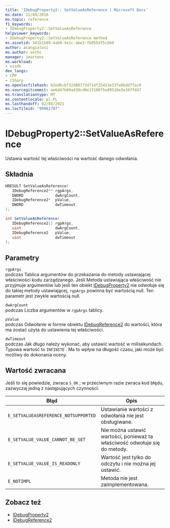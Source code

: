 ```yaml
---
title: 'IDebugProperty2:: SetValueAsReference | Microsoft Docs'
ms.date: 11/04/2016
ms.topic: reference
f1_keywords:
- IDebugProperty2::SetValueAsReference
helpviewer_keywords:
- IDebugProperty2::SetValueAsReference method
ms.assetid: 341b1b89-4ab8-4e1c-abe2-fb955df5c6b0
author: acangialosi
ms.author: anthc
manager: jmartens
ms.workload:
- vssdk
dev_langs:
- CPP
- CSharp
ms.openlocfilehash: b2ed6cbf32d807734714f25453e33fe8bdd7fac0
ms.sourcegitcommit: ae6d47b09a439cd0e13180f5e89510e3e347fd47
ms.translationtype: MT
ms.contentlocale: pl-PL
ms.lasthandoff: 02/08/2021
ms.locfileid: "99961797"
---
```

# <a name="idebugproperty2setvalueasreference"></a>IDebugProperty2::SetValueAsReference
Ustawia wartość tej właściwości na wartość danego odwołania.

## <a name="syntax"></a>Składnia

```cpp
HRESULT SetValueAsReference(
   IDebugReference2** rgpArgs,
   DWORD              dwArgCount,
   IDebugReference2*  pValue,
   DWORD              dwTimeout
);
```

```csharp
int SetValueAsReference(
   IDebugReference2[] rgpArgs,
   uint               dwArgCount,
   IDebugReference2   pValue,
   uint               dwTimeout
);
```

## <a name="parameters"></a>Parametry
`rgpArgs`\
podczas Tablica argumentów do przekazania do metody ustawiającej właściwości kodu zarządzanego. Jeśli Metoda ustawiająca właściwość nie przyjmuje argumentów lub jeśli ten obiekt [IDebugProperty2](../../../extensibility/debugger/reference/idebugproperty2.md) nie odwołuje się do takiej metody ustawiającej, `rgpArgs` powinna być wartością null. Ten parametr jest zwykle wartością null.

`dwArgCount`\
podczas Liczba argumentów w `rgpArgs` tablicy.

`pValue`\
podczas Odwołanie w formie obiektu [IDebugReference2](../../../extensibility/debugger/reference/idebugreference2.md) do wartości, która ma zostać użyta do ustawienia tej właściwości.

`dwTimeout`\
podczas Jak długo należy wykonać, aby ustawić wartość w milisekundach. Typowa wartość to `INFINITE` . Ma to wpływ na długość czasu, jaki może być możliwy do dokonania oceny.

## <a name="return-value"></a>Wartość zwracana
 Jeśli to się powiedzie, zwraca `S_OK` ; w przeciwnym razie zwraca kod błędu, zazwyczaj jedną z następujących czynności:

|Błąd|Opis|
|-----------|-----------------|
|`E_SETVALUEASREFERENCE_NOTSUPPORTED`|Ustawianie wartości z odwołania nie jest obsługiwane.|
|`E_SETVALUE_VALUE_CANNOT_BE_SET`|Nie można ustawić wartości, ponieważ ta właściwość odwołuje się do metody.|
|`E_SETVALUE_VALUE_IS_READONLY`|Wartość jest tylko do odczytu i nie można jej ustawić.|
|`E_NOTIMPL`|Metoda nie jest zaimplementowana.|

## <a name="see-also"></a>Zobacz też
- [IDebugProperty2](../../../extensibility/debugger/reference/idebugproperty2.md)
- [IDebugReference2](../../../extensibility/debugger/reference/idebugreference2.md)
